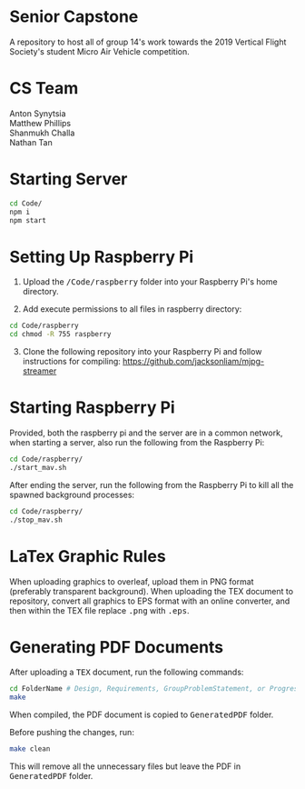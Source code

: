 # Senior Capstone
A repository to host all of group 14's work towards the 2019 Vertical Flight Society's student Micro Air Vehicle competition.

# CS Team
Anton Synytsia<br/>
Matthew Phillips<br/>
Shanmukh Challa<br/>
Nathan Tan<br/>

# Starting Server
```bash
cd Code/
npm i
npm start
```

# Setting Up Raspberry Pi
1. Upload the <tt>/Code/raspberry</tt> folder into your Raspberry Pi's home directory.

2. Add execute permissions to all files in raspberry directory:
```bash
cd Code/raspberry
cd chmod -R 755 raspberry
```

3. Clone the following repository into your Raspberry Pi and follow instructions for
   compiling: https://github.com/jacksonliam/mjpg-streamer


# Starting Raspberry Pi

Provided, both the raspberry pi and the server are in a common network, when starting a server, also run the following from the Raspberry Pi:
```bash
cd Code/raspberry/
./start_mav.sh
```

After ending the server, run the following from the Raspberry Pi to kill all the spawned background processes:
```bash
cd Code/raspberry/
./stop_mav.sh
```


# LaTex Graphic Rules
When uploading graphics to overleaf, upload them in PNG format (preferably transparent background). When uploading the TEX document to repository, convert all graphics to EPS format with an online converter, and then within the TEX file replace <tt>.png</tt> with <tt>.eps</tt>.

# Generating PDF Documents
After uploading a <tt>TEX</tt> document, run the following commands:

```bash
cd FolderName # Design, Requirements, GroupProblemStatement, or ProgressReport
make
```

When compiled, the PDF document is copied to <tt>GeneratedPDF</tt> folder.

Before pushing the changes, run:

```bash
make clean
```

This will remove all the unnecessary files but leave the PDF in <tt>GeneratedPDF</tt> folder.
